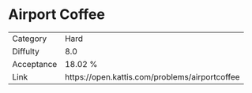 # Airport Coffee

<table>
    <tr>
        <td>Category</td>
        <td>Hard</td>
    </tr>
    <tr>
        <td>Diffulty</td>
        <td>8.0</td>
    </tr>
    <tr>
        <td>Acceptance</td>
        <td>18.02 %</td>
    </tr>
    <tr>
        <td>Link</td>
        <td>https://open.kattis.com/problems/airportcoffee</td>
    </tr>
</table>